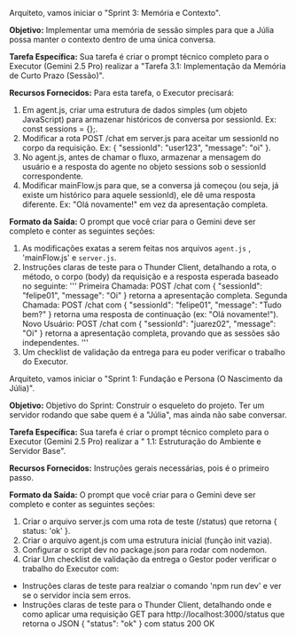 



















































Arquiteto, vamos iniciar o "Sprint 3: Memória e Contexto".

**Objetivo:**
Implementar uma memória de sessão simples para que a Júlia possa manter o contexto dentro de uma única conversa.

**Tarefa Específica:**
Sua tarefa é criar o prompt técnico completo para o Executor (Gemini 2.5 Pro) realizar a "Tarefa 3.1: Implementação da Memória de Curto Prazo (Sessão)".

**Recursos Fornecidos:**
Para esta tarefa, o Executor precisará: 
1. Em agent.js, criar uma estrutura de dados simples (um objeto JavaScript) para armazenar históricos de conversa por sessionId. Ex: const sessions = {};.
2. Modificar a rota POST /chat em server.js para aceitar um sessionId no corpo da requisição. Ex: { "sessionId": "user123", "message": "oi" }.
3. No agent.js, antes de chamar o fluxo, armazenar a mensagem do usuário e a resposta do agente no objeto sessions sob o sessionId correspondente.
4. Modificar mainFlow.js para que, se a conversa já começou (ou seja, já existe um histórico para aquele sessionId), ele dê uma resposta diferente. Ex: "Olá novamente!" em vez da apresentação completa.

**Formato da Saída:**
O prompt que você criar para o Gemini deve ser completo e conter as seguintes seções:
1.  As modificações exatas a serem feitas nos arquivos `agent.js` , 'mainFlow.js' e `server.js`.
2.  Instruções claras de teste para o Thunder Client, detalhando a rota, o método, o corpo (body) da requisição e a resposta esperada baseado no seguinte:
'''
Primeira Chamada: POST /chat com { "sessionId": "felipe01", "message": "Oi" } retorna a apresentação completa.
Segunda Chamada: POST /chat com { "sessionId": "felipe01", "message": "Tudo bem?" } retorna uma resposta de continuação (ex: "Olá novamente!").
Novo Usuário: POST /chat com { "sessionId": "juarez02", "message": "Oi" } retorna a apresentação completa, provando que as sessões são independentes.
'''
3.  Um checklist de validação da entrega para eu poder verificar o trabalho do Executor.

















































Arquiteto, vamos iniciar o "Sprint 1: Fundação e Persona (O Nascimento da Júlia)".

**Objetivo:**
Objetivo do Sprint: Construir o esqueleto do projeto. Ter um servidor rodando que sabe quem é a "Júlia", mas ainda não sabe conversar.

**Tarefa Específica:**
Sua tarefa é criar o prompt técnico completo para o Executor (Gemini 2.5 Pro) realizar a " 1.1: Estruturação do Ambiente e Servidor Base".

**Recursos Fornecidos:**
Instruções gerais necessárias, pois é o primeiro passo.

**Formato da Saída:**
O prompt que você criar para o Gemini deve ser completo e conter as seguintes seções:
1. Criar o arquivo server.js com uma rota de teste (/status) que retorna { status: 'ok' }.
2. Criar o arquivo agent.js com uma estrutura inicial (função init vazia).
3. Configurar o script dev no package.json para rodar com nodemon.
4. Criar Um checklist de validação da entrega o Gestor poder verificar o trabalho do Executor com:
- Instruções claras de teste para realziar o comando 'npm run dev' e ver se o servidor incia sem erros.
- Instruções claras de teste para o Thunder Client, detalhando onde e como aplicar uma requisição GET para http://localhost:3000/status que retorna o JSON { "status": "ok" } com status 200 OK
